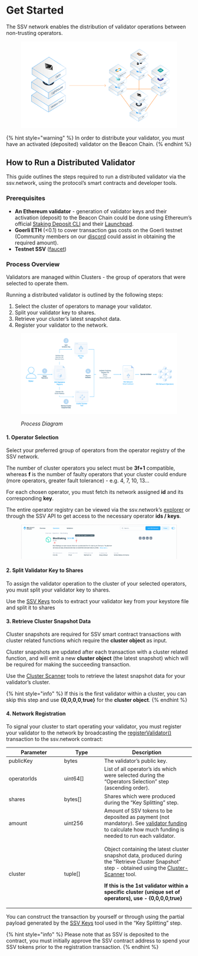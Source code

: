 # Get Started

The SSV network enables the distribution of validator operations between non-trusting operators.

<figure><img src="../.gitbook/assets/spaces_5j2wcf1k37MM5iWhtP7i_uploads_MH7SNJDlLTYusEagbuBs_0.png" alt=""><figcaption></figcaption></figure>

{% hint style="warning" %}
In order to distribute your validator, you must have an activated (deposited) validator on the Beacon Chain.
{% endhint %}

## How to Run a Distributed Validator <a href="#_qbxicu1vhvv3" id="_qbxicu1vhvv3"></a>

This guide outlines the steps required to run a distributed validator via the ssv.network, using the protocol’s smart contracts and developer tools.

### Prerequisites <a href="#_v2zo33nxl8mr" id="_v2zo33nxl8mr"></a>

* **An Ethereum validator** - generation of validator keys and their activation (deposit) to the Beacon Chain could be done using Ethereum’s official [Staking Deposit CLI](https://github.com/ethereum/staking-deposit-cli) and their [Launchpad](https://goerli.launchpad.ethereum.org/).
* **Goerli ETH** (<0.1) to cover transaction gas costs on the Goerli testnet (Community members on our [discord](https://discord.gg/D5kUdV93) could assist in obtaining the required amount).
* **Testnet SSV** ([faucet](https://faucet.ssv.network/))

### Process Overview <a href="#_7f2y4pcm8bfl" id="_7f2y4pcm8bfl"></a>

Validators are managed within Clusters - the group of operators that were selected to operate them.

Running a distributed validator is outlined by the following steps:

1. Select the cluster of operators to manage your validator.
2. Split your validator key to shares.
3. Retrieve your cluster’s latest snapshot data.
4. Register your validator to the network.

<figure><img src="../.gitbook/assets/spaces_5j2wcf1k37MM5iWhtP7i_uploads_FFviU4kxmClr0SuQvzDk_1.png" alt=""><figcaption><p><em>Process Diagram</em></p></figcaption></figure>

#### 1. Operator Selection <a href="#_tulnbjthau7t" id="_tulnbjthau7t"></a>

Select your preferred group of operators from the operator registry of the SSV network.

The number of cluster operators you select must be **3f+1** compatible, whereas **f** is the number of faulty operators that your cluster could endure (more operators, greater fault tolerance) - e.g. 4, 7, 10, 13…

For each chosen operator, you must fetch its network assigned **id** and its corresponding **key**.

The entire operator registry can be viewed via the ssv.network’s [explorer](https://explorer.ssv.network/operators) or through the SSV API to get access to the necessary operator **ids / keys**.

<figure><img src="../.gitbook/assets/spaces_5j2wcf1k37MM5iWhtP7i_uploads_nx4QZvQF2uYWyH7IAjIg_2.png" alt=""><figcaption></figcaption></figure>

#### 2. Split Validator Key to Shares <a href="#_x02jw9rs53s3" id="_x02jw9rs53s3"></a>

To assign the validator operation to the cluster of your selected operators, you must split your validator key to shares.

Use the [SSV Keys](tools/ssv-key-distributor.md) tools to extract your validator key from your keystore file and split it to shares

#### 3. Retrieve Cluster Snapshot Data <a href="#_vjco67d7q0gy" id="_vjco67d7q0gy"></a>

Cluster snapshots are required for SSV smart contract transactions with cluster related functions which require the **cluster object** as input.

Cluster snapshots are updated after each transaction with a cluster related function, and will emit a new **cluster object** (the latest snapshot) which will be required for making the succeeding transaction.

Use the [Cluster Scanner](tools/ssv-scanner.md) tools to retrieve the latest snapshot data for your validator’s cluster.

{% hint style="info" %}
If this is the first validator within a cluster, you can skip this step and use **{0,0,0,0,true}** for the **cluster object**.
{% endhint %}

#### 4. Network Registration <a href="#_j9fra6w5d8er" id="_j9fra6w5d8er"></a>

To signal your cluster to start operating your validator, you must register your validator to the network by broadcasting the [registerValidator()](smart-contracts/ssvnetwork.md#public-registervalidator-publickey-operatorids-shares-amount-cluster) transaction to the ssv.network contract:

<table><thead><tr><th width="136.33333333333331">Parameter</th><th width="95">Type</th><th>Description</th></tr></thead><tbody><tr><td>publicKey</td><td>bytes</td><td>The validator’s public key.</td></tr><tr><td>operatorIds</td><td>uint64[]</td><td>List of all operator’s ids which were selected during the “Operators Selection” step (ascending order).</td></tr><tr><td>shares</td><td>bytes[]</td><td>Shares which were produced during the “Key Splitting” step.</td></tr><tr><td>amount</td><td>uint256</td><td>Amount of SSV tokens to be deposited as payment (not mandatory). See <a href="../learn/stakers/validators/validator-onboarding.md#_kumpogh364aq">validator funding</a> to calculate how much funding is needed to run each validator.</td></tr><tr><td>cluster</td><td>tuple[]</td><td><p>Object containing the latest cluster snapshot data, produced during the “Retrieve Cluster Snapshot” step - obtained using the <a href="tools/ssv-scanner.md">Cluster-Scanner</a> tool.</p><p></p><p><strong>If this is the 1st validator within a specific cluster (unique set of operators), use - {0,0,0,0,true}</strong></p></td></tr></tbody></table>

You can construct the transaction by yourself or through using the partial payload generated by the [SSV Keys](tools/ssv-key-distributor.md) tool used in the “Key Splitting” step.

{% hint style="info" %}
Please note that as SSV is deposited to the contract, you must initially approve the SSV contract address to spend your SSV tokens prior to the registration transaction.
{% endhint %}
